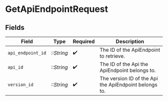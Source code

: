 # GetApiEndpointRequest


## Fields

| Field                                                 | Type                                                  | Required                                              | Description                                           |
| ----------------------------------------------------- | ----------------------------------------------------- | ----------------------------------------------------- | ----------------------------------------------------- |
| `api_endpoint_id`                                     | *::String*                                            | :heavy_check_mark:                                    | The ID of the ApiEndpoint to retrieve.                |
| `api_id`                                              | *::String*                                            | :heavy_check_mark:                                    | The ID of the Api the ApiEndpoint belongs to.         |
| `version_id`                                          | *::String*                                            | :heavy_check_mark:                                    | The version ID of the Api the ApiEndpoint belongs to. |